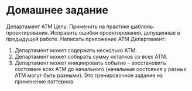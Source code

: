 # Домашнее задание

Департамент ATM
Цель: Применить на практике шаблоны проектирования. Исправить ошибки проектирования, допущенные в предыдущей работе.
Написать приложение ATM Департамент:
1) Департамент может содержать несколько ATM.
2) Департамент может собирать сумму остатков со всех ATM.
3) Департамент может инициировать событие – восстановить состояние всех
ATM до начального (начальные состояния у разных ATM могут быть
разными).
Это тренировочное задание на применение паттернов.
